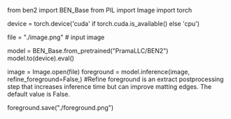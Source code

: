 from ben2 import BEN_Base
from PIL import Image
import torch


device = torch.device('cuda' if torch.cuda.is_available() else 'cpu')

file = "./image.png" # input image

model = BEN_Base.from_pretrained("PramaLLC/BEN2")
model.to(device).eval()

image = Image.open(file)
foreground = model.inference(image, refine_foreground=False,) #Refine foreground is an extract postprocessing step that increases inference time but can improve matting edges. The default value is False.

foreground.save("./foreground.png")
